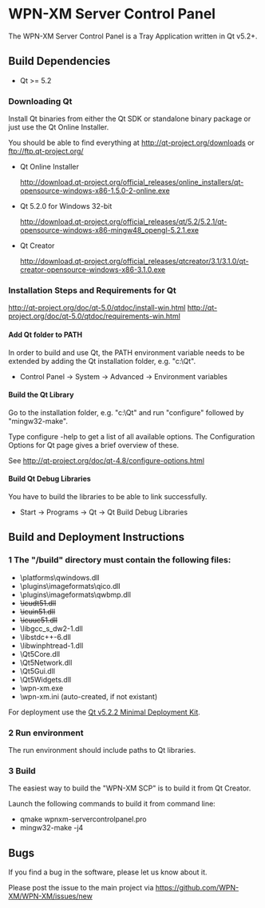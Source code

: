 WPN-XM Server Control Panel
===========================

The WPN-XM Server Control Panel is a Tray Application written in Qt v5.2+.

## Build Dependencies

* Qt >= 5.2

### Downloading Qt

Install Qt binaries from either the Qt SDK or standalone binary package or just use the Qt Online Installer.

You should be able to find everything at http://qt-project.org/downloads or ftp://ftp.qt-project.org/

* Qt Online Installer

  http://download.qt-project.org/official_releases/online_installers/qt-opensource-windows-x86-1.5.0-2-online.exe

* Qt 5.2.0 for Windows 32-bit

  http://download.qt-project.org/official_releases/qt/5.2/5.2.1/qt-opensource-windows-x86-mingw48_opengl-5.2.1.exe

* Qt Creator

  http://download.qt-project.org/official_releases/qtcreator/3.1/3.1.0/qt-creator-opensource-windows-x86-3.1.0.exe

### Installation Steps and Requirements for Qt

  http://qt-project.org/doc/qt-5.0/qtdoc/install-win.html
  http://qt-project.org/doc/qt-5.0/qtdoc/requirements-win.html

#### Add Qt folder to PATH

In order to build and use Qt, the PATH environment variable needs to be extended
by adding the Qt installation folder, e.g. "c:\Qt".

* Control Panel -> System -> Advanced -> Environment variables

#### Build the Qt Library

Go to the installation folder, e.g. "c:\Qt" and run "configure" followed by "mingw32-make".

Type configure -help to get a list of all available options.
The Configuration Options for Qt page gives a brief overview of these.

See http://qt-project.org/doc/qt-4.8/configure-options.html

#### Build Qt Debug Libraries

You have to build the libraries to be able to link successfully.

* Start -> Programs -> Qt -> Qt Build Debug Libraries

## Build and Deployment Instructions

### 1 The "/build" directory must contain the following files:

* \platforms\qwindows.dll
* \plugins\imageformats\qico.dll
* \plugins\imageformats\qwbmp.dll
* ~~\icudt51.dll~~
* ~~\icuin51.dll~~
* ~~\icuuc51.dll~~
* \libgcc_s_dw2-1.dll
* \libstdc++-6.dll
* \libwinphtread-1.dll
* \Qt5Core.dll
* \Qt5Network.dll
* \Qt5Gui.dll
* \Qt5Widgets.dll
* \wpn-xm.exe
* \wpn-xm.ini (auto-created, if not existant)

For deployment use the [Qt v5.2.2 Minimal Deployment Kit](https://github.com/WPN-XM/qt-mini-deploy/tree/master/5.2.2).

### 2 Run environment

The run environment should include paths to Qt libraries.

### 3 Build

The easiest way to build the "WPN-XM SCP" is to build it from Qt Creator.

Launch the following commands to build it from command line:
* qmake wpnxm-servercontrolpanel.pro
* mingw32-make -j4

## Bugs

If you find a bug in the software, please let us know about it.

Please post the issue to the main project via https://github.com/WPN-XM/WPN-XM/issues/new
